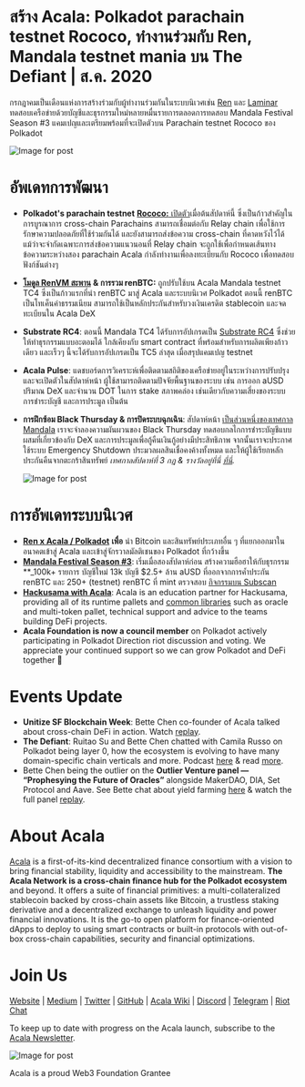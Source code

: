 # สร้าง Acala: Polkadot parachain testnet Rococo, ทำงานร่วมกับ Ren, Mandala testnet mania บน The Defiant | ส.ค. 2020

กรกฎาคมเป็นเดือนแห่งการสร้างร่วมกับผู้ทำงานร่วมกันในระบบนิเวศเช่น [Ren](https://renproject.io/) และ [Laminar](http://laminar.one/) ทดสอบเครือข่ายด้วยบัญชีและธุรกรรมใหม่หลายหมื่นรายการตลอดการทดสอบ Mandala Festival Season #3 แคมเปญและเตรียมพร้อมที่จะเปิดตัวบน Parachain testnet Rococo ของ Polkadot

![Image for post](https://miro.medium.com/max/8000/1*6wJEyP0ojcA8zM3SZAPzqQ.jpeg)

# **อัพเดทการพัฒนา**

- **Polkadot's parachain testnet** [**Rococo:** เปิดตัว](https://polkadot.network/introducing-rococo-polkadots-parachain-testnet/)เมื่อต้นสัปดาห์นี้ ซึ่งเป็นก้าวสำคัญในการบูรณาการ cross-chain Parachains สามารถเชื่อมต่อกับ Relay chain เพื่อใช้การรักษาความปลอดภัยที่ใช้ร่วมกันได้ และยังสามารถส่งข้อความ cross-chain ที่คาดหวังไว้ได้ แม้ว่าจะจำกัดเฉพาะการส่งข้อความแนวนอนที่ Relay chain จะถูกใช้เพื่อกำหนดเส้นทางข้อความระหว่างสอง parachain Acala กำลังทำงานเพื่อลงทะเบียนกับ Rococo เพื่อทดสอบฟังก์ชันต่างๆ
- [**โมดูล RenVM สะพาน**](https://github.com/AcalaNetwork/Acala/tree/master/ecosystem-modules) **& การรวม renBTC:** ถูกปรับใช้บน Acala Mandala testnet TC4 ซึ่งเป็นก้าวแรกที่นำ renBTC มาสู่ Acala และระบบนิเวศ Polkadot ตอนนี้ renBTC เป็นโทเค็นค่าธรรมเนียม สามารถใช้เป็นหลักประกันสำหรับวงเงินเครดิต stablecoin และจดทะเบียนใน Acala DeX
- **Substrate RC4**: ตอนนี้ Mandala TC4 ได้รับการอัปเกรดเป็น [Substrate RC4](https://github.com/paritytech/substrate/releases/tag/v2.0.0-rc4) ซึ่งช่วยให้ทำธุรกรรมแบบอะตอมได้ ใกล้เคียงกับ smart contract ที่พร้อมสำหรับการผลิตเพียงก้าวเดียว และเร็วๆ นี้จะได้รับการอัปเกรดเป็น TC5 ล่าสุด เมื่อสรุปแคมเปญ testnet
- **Acala Pulse**: แดชบอร์ดการวิเคราะห์เพื่อติดตามสถิติของเครือข่ายอยู่ในระหว่างการปรับปรุงและจะเปิดตัวในสัปดาห์หน้า ผู้ใช้สามารถติดตามปัจจัยพื้นฐานของระบบ เช่น การออก aUSD ปริมาณ DeX และจำนวน DOT ในการ stake สภาพคล่อง เช่นเดียวกับความเสี่ยงของระบบ การชำระบัญชี และการประมูล เป็นต้น
- **การฝึกซ้อม Black Thursday & การปิดระบบฉุกเฉิน**: สัปดาห์หน้า [เป็นส่วนหนึ่งของเทศกาล Mandala](https://github.com/AcalaNetwork/Acala/wiki/W.-Contribution-&-Rewards#week-3-black-thursday-simulation) เราจะจำลองความผันผวนของ Black Thursday ทดสอบกลไกการชำระบัญชีแบบผสมที่เกี่ยวข้องกับ DeX และการประมูลเพื่อกู้คืนเงินกู้อย่างมีประสิทธิภาพ จากนั้นเราจะประกาศใช้ระบบ Emergency Shutdown ประมวลผลสินเชื่อคงค้างทั้งหมด และให้ผู้ใช้เรียกหลักประกันคืนจากตะกร้าสินทรัพย์ _เทศกาลสัปดาห์ที่ 3 กฎ & รางวัลอยู่ที่นี่_ [_ที่นี่_](https://github.com/AcalaNetwork/Acala/wiki/W.-Contribution-&-Rewards#week-3-black-thursday-simulation)_._

  ![Image for post](https://miro.medium.com/max/2880/1*XQbgIIFPlzwrK8L1eXdKew.jpeg)

# **การอัพเดทระบบนิเวศ**

- [**Ren x Acala / Polkadot**](https://medium.com/acalanetwork/bringing-btc-to-polkadot-acala-x-ren-e7959855d5aa?source=collection_home---4------2-----------------------) **เพื่อ** นำ Bitcoin และสินทรัพย์ประเภทอื่น ๆ ที่แยกออกมาในอนาคตเข้าสู่ Acala และเข้าสู่จักรวาลมัลติเชนของ Polkadot ที่กว้างขึ้น
- [**Mandala Festival Season #3**](https://medium.com/acalanetwork/acala-mandala-festival-season-3-d0a6f155c154?source=collection_home---4------1-----------------------): เริ่มเมื่อสองสัปดาห์ก่อน สร้างความฮือฮาให้กับธุรกรรม **_100k+ รายการ บัญชีใหม่ 13k บัญชี $2.5+ ล้าน aUSD ที่ออกจากการค้ำประกัน renBTC และ 250+ (testnet) renBTC ที่ mint ตรวจสอบ [กิจกรรมบน Subscan](https://acala-testnet.subscan.io/)</li>
- [**Hackusama with Acala**](https://medium.com/acalanetwork/hackusama-ea1ddf3e945a): Acala is an education partner for Hackusama, providing all of its runtime pallets and [common libraries](https://github.com/open-web3-stack/open-runtime-module-library) such as oracle and multi-token pallet, technical support and advice to the teams building DeFi projects.
- **Acala Foundation is now a council member** on Polkadot actively participating in Polkadot Direction riot discussion and voting. We appreciate your continued support so we can grow Polkadot and DeFi together 🚀</ul>

# **Events Update**

- **Unitize SF Blockchain Week**: Bette Chen co-founder of Acala talked about cross-chain DeFi in action. Watch [replay](https://next.brella.io/events/unitize2020/schedule/156155).
- **The Defiant**: Ruitao Su and Bette Chen chatted with Camila Russo on Polkadot being layer 0, how the ecosystem is evolving to have many domain-specific chain verticals and more. Podcast [here](https://anchor.fm/camila-russo/episodes/Developers-Will-Wake-Up-to-the-Fact-That-Theres-a-Toolkit-to-Build-Full-Fledged-Customized-Chains-Acalas-Bette-Chen-eh7sp0/a-a2pmg6h) & read [more](https://twitter.com/DefiantNews/status/1287758518913765377?s=20).
- Bette Chen being the outlier on the **Outlier Venture panel — “Prophesying the Future of Oracles”** alongside MakerDAO, DIA, Set Protocol and Aave. See Bette chat about yield farming [here](https://twitter.com/OVioHQ/status/1290644606892343297?s=20) & watch the full panel [replay](https://www.crowdcast.io/e/prophesying-oracles).

# About Acala

[Acala](http://acala.network/) is a first-of-its-kind decentralized finance consortium with a vision to bring financial stability, liquidity and accessibility to the mainstream. **The Acala Network is a cross-chain finance hub for the Polkadot ecosystem** and beyond. It offers a suite of financial primitives: a multi-collateralized stablecoin backed by cross-chain assets like Bitcoin, a trustless staking derivative and a decentralized exchange to unleash liquidity and power financial innovations. It is the go-to open platform for finance-oriented dApps to deploy to using smart contracts or built-in protocols with out-of-box cross-chain capabilities, security and financial optimizations.

# Join Us

[Website](https://acala.network/) | [Medium](https://medium.com/acalanetwork) | [Twitter](https://twitter.com/AcalaNetwork) | [GitHub](https://github.com/AcalaNetwork/Acala) | [Acala Wiki](https://github.com/AcalaNetwork/Acala/wiki) | [Discord](https://discord.gg/vdbFVCH) | [Telegram](https://t.me/acalaofficial) | [Riot Chat](https://riot.im/app/#/room/#acala:matrix.org)

To keep up to date with progress on the Acala launch, subscribe to the [Acala Newsletter](https://share.hsforms.com/1X9RxkXk-R62I0VNbATaDXw4h8qc).

![Image for post](https://miro.medium.com/max/1500/0*1KozUmtgLB7qV79q.jpeg)

Acala is a proud Web3 Foundation Grantee
